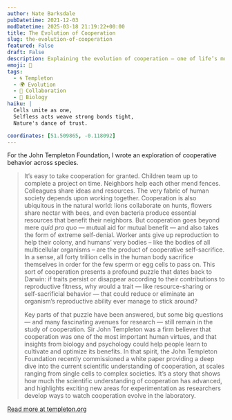 ```yaml
---
author: Nate Barksdale
pubDatetime: 2021-12-03
modDatetime: 2025-03-18 21:19:22+00:00
title: The Evolution of Cooperation
slug: the-evolution-of-cooperation
featured: False
draft: False
description: Explaining the evolution of cooperation — one of life’s most common, complex, and paradoxical phenomena
emoji: 🤝
tags:
  - 🌀 Templeton
  - 🌍 Evolution
  - 🤝 Collaboration
  - 🧬 Biology
haiku: |
  Cells unite as one,  
  Selfless acts weave strong bonds tight,  
  Nature's dance of trust.

coordinates: [51.509865, -0.118092]
---
```


For the John Templeton Foundation, I wrote an exploration of cooperative behavior across species.

> It’s easy to take cooperation for granted. Children team up to complete a project on time. Neighbors help each other mend fences. Colleagues share ideas and resources. The very fabric of human society depends upon working together. Cooperation is also ubiquitous in the natural world: lions collaborate on hunts, flowers share nectar with bees, and even bacteria produce essential resources that benefit their neighbors. But cooperation goes beyond mere *quid pro qu*o — mutual aid for mutual benefit — and also takes the form of extreme self-denial. Worker ants give up reproduction to help their colony, and humans’ very bodies – like the bodies of all multicellular organisms – are the product of cooperative self-sacrifice. In a sense, all forty trillion cells in the human body sacrifice themselves in order for the few sperm or egg cells to pass on. This sort of cooperation presents a profound puzzle that dates back to Darwin: if traits persist or disappear according to their contributions to reproductive fitness, why would a trait — like resource-sharing or self-sacrificial behavior — that could reduce or eliminate an organism’s reproductive ability ever manage to stick around?
>
> Key parts of that puzzle have been answered, but some big questions — and many fascinating avenues for research — still remain in the study of cooperation. Sir John Templeton was a firm believer that cooperation was one of the most important human virtues, and that insights from biology and psychology could help people learn to cultivate and optimize its benefits. In that spirit, the John Templeton Foundation recently commissioned a white paper providing a deep dive into the current scientific understanding of cooperation, at scales ranging from single cells to complex societies. It’s a story that shows how much the scientific understanding of cooperation has advanced, and highlights exciting new areas for experimentation as researchers develop ways to watch cooperation evolve in the laboratory.

[Read more at templeton.org](https://www.templeton.org/news/the-evolution-of-cooperation)
